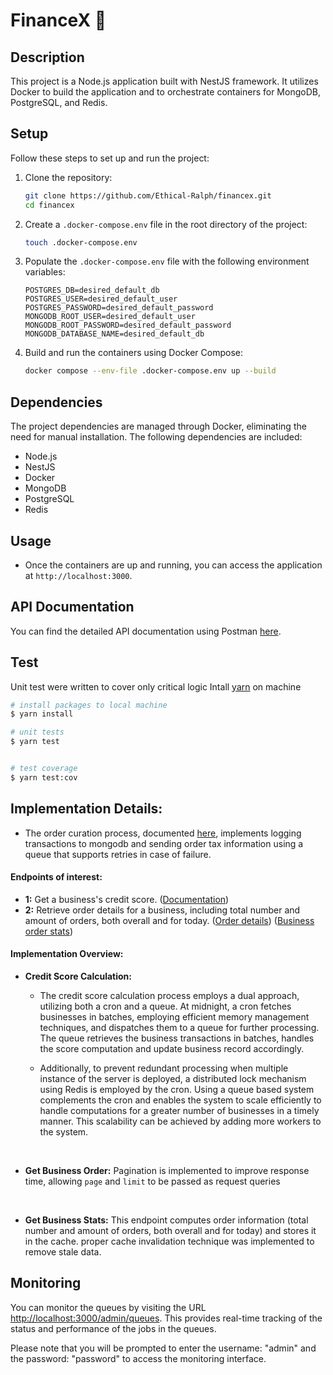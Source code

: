 # FinanceX 🚀

## Description

This project is a Node.js application built with NestJS framework. It utilizes Docker to build the application and to orchestrate containers for MongoDB, PostgreSQL, and Redis.

## Setup

Follow these steps to set up and run the project:

1. Clone the repository:

   ```bash
   git clone https://github.com/Ethical-Ralph/financex.git
   cd financex
   ```

2. Create a `.docker-compose.env` file in the root directory of the project:

   ```bash
   touch .docker-compose.env
   ```

3. Populate the `.docker-compose.env` file with the following environment variables:

   ```plaintext
   POSTGRES_DB=desired_default_db
   POSTGRES_USER=desired_default_user
   POSTGRES_PASSWORD=desired_default_password
   MONGODB_ROOT_USER=desired_default_user
   MONGODB_ROOT_PASSWORD=desired_default_password
   MONGODB_DATABASE_NAME=desired_default_db
   ```

4. Build and run the containers using Docker Compose:
   ```bash
   docker compose --env-file .docker-compose.env up --build
   ```

## Dependencies

The project dependencies are managed through Docker, eliminating the need for manual installation. The following dependencies are included:

- Node.js
- NestJS
- Docker
- MongoDB
- PostgreSQL
- Redis

## Usage

- Once the containers are up and running, you can access the application at `http://localhost:3000`.

## API Documentation

You can find the detailed API documentation using Postman [here](https://documenter.getpostman.com/view/25518294/2sA35Bc55Z).

## Test

Unit test were written to cover only critical logic
Intall [yarn](https://classic.yarnpkg.com/lang/en/docs/install) on machine

```bash
# install packages to local machine
$ yarn install

# unit tests
$ yarn test


# test coverage
$ yarn test:cov
```

## Implementation Details:

- The order curation process, documented [here](https://documenter.getpostman.com/view/25518294/2sA35Bc55Z#5fe7718b-9c4c-4dab-a7ab-9f1cf40dff30), implements logging transactions to mongodb and sending order tax information using a queue that supports retries in case of failure.

#### Endpoints of interest:

- **1:** Get a business's credit score. ([Documentation](https://documenter.getpostman.com/view/25518294/2sA35Bc55Z#987dc5d6-1c96-4cce-9a25-e1a23817b7e8))
- **2:** Retrieve order details for a business, including total number and amount of orders, both overall and for today. ([Order details](https://documenter.getpostman.com/view/25518294/2sA35Bc55Z#39bef76d-251c-47ad-bb75-18a05f9db2d8)) ([Business order stats](https://documenter.getpostman.com/view/25518294/2sA35Bc55Z#e71cbceb-b567-4727-9118-2b4084a67444))

#### Implementation Overview:

- **Credit Score Calculation:**

  - The credit score calculation process employs a dual approach, utilizing both a cron and a queue. At midnight, a cron fetches businesses in batches, employing efficient memory management techniques, and dispatches them to a queue for further processing. The queue retrieves the business transactions in batches, handles the score computation and update business record accordingly.
  - Additionally, to prevent redundant processing when multiple instance of the server is deployed, a distributed lock mechanism using Redis is employed by the cron. Using a queue based system complements the cron and enables the system to scale efficiently to handle computations for a greater number of businesses in a timely manner. This scalability can be achieved by adding more workers to the system.

    <br>

- **Get Business Order:**
  Pagination is implemented to improve response time, allowing `page` and `limit` to be passed as request queries

  <br>

- **Get Business Stats:**
  This endpoint computes order information (total number and amount of orders, both overall and for today) and stores it in the cache. proper cache invalidation technique was implemented to remove stale data.

## Monitoring

You can monitor the queues by visiting the URL [http://localhost:3000/admin/queues](http://localhost:3000/admin/queues). This provides real-time tracking of the status and performance of the jobs in the queues.

Please note that you will be prompted to enter the username: "admin" and the password: "password" to access the monitoring interface.
